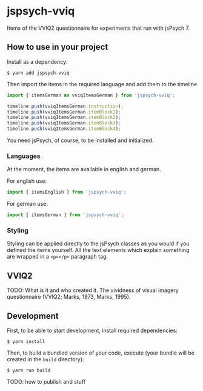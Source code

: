 # jspsych-vviq

Items of the VVIQ2 questionnaire for experiments that run with jsPsych 7.

## How to use in your project

Install as a dependency:

```console
$ yarn add jspsych-vviq
```

Then import the items in the required language and add them to the timeline

```javascript
import { itemsGerman as vviqItemsGerman } from 'jspsych-vviq';

timeline.push(vviqItemsGerman.instruction);
timeline.push(vviqItemsGerman.itemBlock1);
timeline.push(vviqItemsGerman.itemBlock2);
timeline.push(vviqItemsGerman.itemBlock3);
timeline.push(vviqItemsGerman.itemBlock4);
```

You need jsPsych, of course, to be installed and initialized.

### Languages

At the moment, the items are available in english and german.

For english use:

```javascript
import { itemsEnglish } from 'jspsych-vviq';
```

For german use:

```javascript
import { itemsGerman } from 'jspsych-vviq';
```

### Styling

Styling can be applied directly to the jsPsych classes as you would if you defined the items yourself. All the text elements which explain something are wrapped in a `<p></p>` paragraph tag.

## VVIQ2

TODO: What is it and who created it. The vividness of visual imagery questionnaire (VVIQ2; Marks, 1973, Marks, 1995).

## Development

First, to be able to start development, install required dependencies:

```console
$ yarn install
```

Then, to build a bundled version of your code, execute (your bundle will be created in the `build` directory):

```console
$ yarn run build
```

TODO: how to publish and stuff
